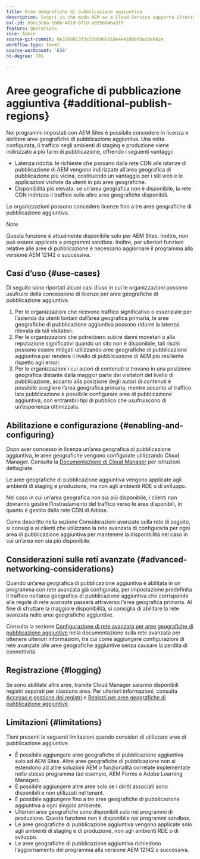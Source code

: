```yaml
---
title: Aree geografiche di pubblicazione aggiuntiva
description: Scopri in che modo AEM as a Cloud Service supporta ulteriori aree geografiche di pubblicazione aggiuntiva per una maggiore disponibilità e una latenza ridotta.
exl-id: b9ac3c6a-eb8b-461d-8f1d-a0356046a3f9
feature: Operations
role: Admin
source-git-commit: 0e328d013f3c5b9b965010e4e410b6fda2de042e
workflow-type: tm+mt
source-wordcount: '638'
ht-degree: 78%

---
```


# Aree geografiche di pubblicazione aggiuntiva {#additional-publish-regions}

Nei programmi impostati con AEM Sites è possibile concedere in licenza e abilitare aree geografiche di pubblicazione aggiuntiva. Una volta configurata, il traffico negli ambienti di staging e produzione viene indirizzato a più farm di pubblicazione, offrendo i seguenti vantaggi:

* Latenza ridotta: le richieste che passano dalla rete CDN alle istanze di pubblicazione di AEM vengono indirizzate all’area geografica di pubblicazione più vicina, costituendo un vantaggio per i siti web e le applicazioni visitate da utenti in più aree geografiche.
* Disponibilità più elevata: se un’area geografica non è disponibile, la rete CDN indirizza il traffico sulle altre aree geografiche disponibili.

Le organizzazioni possono concedere licenze fino a tre aree geografiche di pubblicazione aggiuntiva.

>[!NOTE]
>
>Questa funzione è attualmente disponibile solo per AEM Sites. Inoltre, non può essere applicata a programmi sandbox. Inoltre, per ulteriori funzioni relative alle aree di pubblicazione è necessario aggiornare il programma alla versione AEM 12142 o successiva.

## Casi d’uso {#use-cases}

Di seguito sono riportati alcuni casi d’uso in cui le organizzazioni possono usufruire della concessione di licenze per aree geografiche di pubblicazione aggiuntiva.

1. Per le organizzazioni che ricevono traffico significativo o essenziale per l’azienda da utenti lontani dall’area geografica primaria, le aree geografiche di pubblicazione aggiuntiva possono ridurre la latenza rilevata da tali visitatori.
1. Per le organizzazioni che potrebbero subire danni monetari o alla reputazione significativi quando un sito non è disponibile, tali rischi possono essere mitigati utilizzando aree geografiche di pubblicazione aggiuntiva per rendere il livello di pubblicazione di AEM più resiliente rispetto agli errori.
1. Per le organizzazioni i cui autori di contenuti si trovano in una posizione geografica distante dalla maggior parte dei visitatori del livello di pubblicazione, accanto alla posizione degli autori di contenuti è possibile scegliere l’area geografica primaria, mentre accanto al traffico lato pubblicazione è possibile configurare aree di pubblicazione aggiuntiva, con entrambi i tipi di pubblico che usufruiscono di un’esperienza ottimizzata.

## Abilitazione e configurazione {#enabling-and-configuring}

Dopo aver concesso in licenza un’area geografica di pubblicazione aggiuntiva, le aree geografiche vengono configurate utilizzando Cloud Manager. Consulta la [Documentazione di Cloud Manager](/help/implementing/cloud-manager/manage-environments.md#multiple-regions) per istruzioni dettagliate.

Le aree geografiche di pubblicazione aggiuntiva vengono applicate agli ambienti di staging e produzione, ma non agli ambienti RDE o di sviluppo.

Nel caso in cui un’area geografica non sia più disponibile, i clienti non dovranno gestire l’instradamento del traffico verso le aree disponibili, in quanto è gestito dalla rete CDN di Adobe.

Come descritto nella sezione Considerazioni avanzate sulla rete di seguito, si consiglia ai clienti che utilizzano la rete avanzata di configurarla per ogni area di pubblicazione aggiuntiva per mantenere la disponibilità nel caso in cui un’area non sia più disponibile.


## Considerazioni sulle reti avanzate {#advanced-networking-considerations}

Quando un’area geografica di pubblicazione aggiuntiva è abilitata in un programma con rete avanzata già configurata, per impostazione predefinita il traffico nell’area geografica di pubblicazione aggiuntiva che corrisponde alle regole di rete avanzate passerà attraverso l’area geografica primaria. Al fine di sfruttare la maggiore disponibilità, si consiglia di abilitare la rete avanzata nelle aree geografiche aggiuntive.

Consulta la sezione [Configurazione di rete avanzata per aree geografiche di pubblicazione aggiuntive](/help/security/configuring-advanced-networking.md#advanced-networking-configuration-for-additional-publish-regions) nella documentazione sulla rete avanzata per ottenere ulteriori informazioni, tra cui come aggiungere configurazioni di rete avanzate alle aree geografiche aggiuntive senza causare la perdita di connettività.

## Registrazione {#logging}

Se sono abilitate altre aree, tramite Cloud Manager saranno disponibili registri separati per ciascuna area. Per ulteriori informazioni, consulta [Accesso e gestione dei registri](/help/implementing/cloud-manager/manage-logs.md) e [Registri per aree geografiche di pubblicazione aggiuntive](/help/implementing/developing/introduction/logging.md#logs-for-additional-publish-regions).

## Limitazioni {#limitations}

Tieni presenti le seguenti limitazioni quando consideri di utilizzare aree di pubblicazione aggiuntive.

* È possibile aggiungere aree geografiche di pubblicazione aggiuntiva solo ad AEM Sites. Altre aree geografiche di pubblicazione non si estendono ad altre soluzioni AEM o funzionalità correlate implementate nello stesso programma (ad esempio, AEM Forms o Adobe Learning Manager).
* È possibile aggiungere altre aree solo se i diritti associati sono disponibili e non utilizzati nel tenant.
* È possibile aggiungere fino a tre aree geografiche di pubblicazione aggiuntiva a ogni singolo ambiente.
* Ulteriori aree geografiche sono disponibili solo nei programmi di produzione. Questa funzione non è disponibile nei programmi sandbox.
* Le aree geografiche di pubblicazione aggiuntiva vengono applicate solo agli ambienti di staging e di produzione, non agli ambienti RDE o di sviluppo.
* Le aree geografiche di pubblicazione aggiuntiva richiedono l’aggiornamento del programma alla versione AEM 12142 o successiva.
